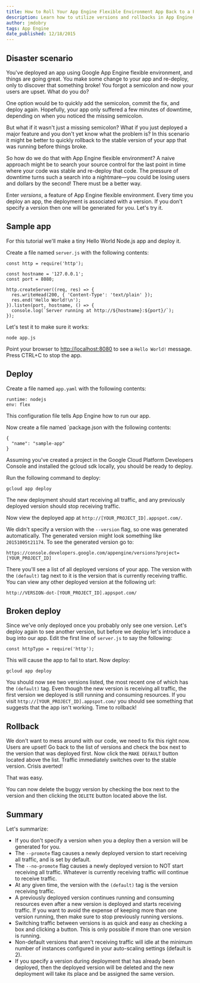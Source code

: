 ```yaml
---
title: How to Roll Your App Engine Flexible Environment App Back to a Previous Version
description: Learn how to utilize versions and rollbacks in App Engine flexible environment.
author: jmdobry
tags: App Engine
date_published: 12/18/2015
---
```

## Disaster scenario

You've deployed an app using Google App Engine flexible environment, and things
are going great. You make some change to your app and re-deploy, only to
discover that something broke! You forgot a semicolon and now your users are
upset. What do you do?

One option would be to quickly add the semicolon, commit the fix, and deploy
again. Hopefully, your app only suffered a few minutes of downtime, depending on
when you noticed the missing semicolon.

But what if it wasn't just a missing semicolon? What if you just deployed a
major feature and you don't yet know what the problem is? In this scenario it
might be better to quickly rollback to the stable version of your app that was
running before things broke.

So how do we do that with App Engine flexible environment? A naive approach
might be to search your source control for the last point in time where your
code was stable and re-deploy that code. The pressure of downtime turns such a
search into a nightmare—you could be losing users and dollars by the second!
There must be a better way.

Enter _versions_, a feature of App Engine flexible environment. Every time you
deploy an app, the deployment is associated with a version. If you don't specify
a version then one will be generated for you. Let's try it.

## Sample app

For this tutorial we'll make a tiny Hello World Node.js app and deploy it.

Create a file named `server.js` with the following contents:

    const http = require('http');

    const hostname = '127.0.0.1';
    const port = 8080;

    http.createServer((req, res) => {
      res.writeHead(200, { 'Content-Type': 'text/plain' });
      res.end('Hello World!\n');
    }).listen(port, hostname, () => {
      console.log(`Server running at http://${hostname}:${port}/`);
    });

Let's test it to make sure it works:

    node app.js

Point your browser to [http://localhost:8080](http://localhost:8080) to see a
`Hello World!` message. Press CTRL+C to stop the app.

## Deploy

Create a file named `app.yaml` with the following contents:

    runtime: nodejs
    env: flex

This configuration file tells App Engine how to run our app.

Now create a file named `package.json with the following contents:

    {
      "name": "sample-app"
    }

Assuming you've created a project in the Google Cloud Platform Developers
Console and installed the gcloud sdk locally, you should be ready to deploy.

Run the following command to deploy:

    gcloud app deploy

The new deployment should start receiving all traffic, and any previously
deployed version should stop receiving traffic.

Now view the deployed app at `http://[YOUR_PROJECT_ID].appspot.com/`.

We didn't specify a version with the `--version` flag, so one was generated
automatically. The generated version might look something like `20151005t21174`.
To see the generated version go to:

    https://console.developers.google.com/appengine/versions?project=[YOUR_PROJECT_ID]

There you'll see a list of all deployed versions of your app. The version with
the `(default)` tag next to it is the version that is currently receiving
traffic. You can view any other deployed version at the following url:

    http://VERSION-dot-[YOUR_PROJECT_ID].appspot.com/

## Broken deploy

Since we've only deployed once you probably only see one version. Let's deploy
again to see another version, but before we deploy let's introduce a bug into
our app. Edit the first line of `server.js` to say the following:

    const httpTypo = require('http');

This will cause the app to fail to start. Now deploy:

    gcloud app deploy

You should now see two versions listed, the most recent one of which has the
`(default)` tag. Even though the new version is receiving all traffic, the first
version we deployed is still running and consuming resources. If you visit
`http://[YOUR_PROJECT_ID].appspot.com/` you should see something that suggests
that the app isn't working. Time to rollback!

## Rollback

We don't want to mess around with our code, we need to fix this right now. Users
are upset! Go back to the list of versions and check the box next to the version
that was deployed first. Now click the `MAKE DEFAULT` button located above the
list. Traffic immediately switches over to the stable version. Crisis averted!

That was easy.

You can now delete the buggy version by checking the box next to the version
and then clicking the `DELETE` button located above the list.

## Summary

Let's summarize:

- If you don't specify a version when you a deploy then a version will be
generated for you.
- The `--promote` flag causes a newly deployed version to start receiving all
traffic, and is set by default.
- The `--no-promote` flag causes a newly deployed version to NOT start receiving
all traffic. Whatever is currently receiving traffic will continue to receive
traffic.
- At any given time, the version with the `(default)` tag is the version
receiving traffic.
- A previously deployed version continues running and consuming resources even
after a new version is deployed and starts receiving traffic. If you want to
avoid the expense of keeping more than one version running, then make sure to
stop previously running versions.
- Switching traffic between versions is as quick and easy as checking a box and
clicking a button. This is only possible if more than one version is running.
- Non-default versions that aren't receiving traffic will idle at the minimum
number of instances configured in your auto-scaling settings (default is 2).
- If you specify a version during deployment that has already been deployed,
then the deployed version will be deleted and the new deployment will take its
place and be assigned the same version.
